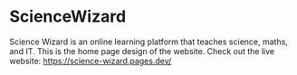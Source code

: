 # ScienceWizard
Science Wizard is an online learning platform that teaches science, maths, and IT. This is the home page design of the website.
Check out the live website: https://science-wizard.pages.dev/

